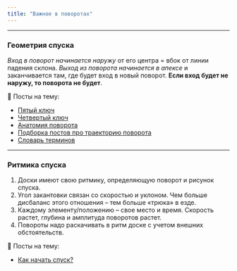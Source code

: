 ```yaml
---
title: "Важное в поворотах"
---
```


---

### Геометрия спуска

_Вход в поворот начинается наружу_ от его центра = вбок от линии падения склона. _Выход из поворота начинается в апексе_ и заканчивается там, где будет вход в новый поворот. **Если вход будет не наружу, то поворота не будет**.


📎 Посты на тему:
- [Пятый ключ](https://t.me/SciCarve/188)
- [Четвертый ключ](https://t.me/SciCarve/187)
- [Анатомия поворота](https://t.me/SciCarve/180)
- [Подборка постов про траекторию поворота](https://t.me/SciCarve/131)
- [Словарь терминов](https://telegra.ph/definitions-03-23)
---

### Ритмика спуска

1. Доски имеют свою ритмику, определяющую поворот и рисунок спуска. 
2. Угол закантовки связан со скоростью и уклоном. Чем больше дисбаланс этого отношения – тем больше «трюка» в езде. 
3. Каждому элементу/положению – свое место и время. Скорость растет, глубина и амплитуда поворотов растет. 
4. Повороты надо раскачивать в ритм доске с учетом внешних обстоятельств.


📎 Посты на тему:
- [Как начать спуск?](https://t.me/SciCarve/163)